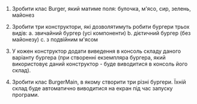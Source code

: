 1. Зробити клас Burger, який матиме поля:
булочка, м'ясо, сир, зелень, майонез

1. Зробити три конструктори, які дозволятимуть робити бургери трьох видів:
 a. звичайний бургер (усі компоненти)
 b. дієтичний бургер (без майонезу)
 c. з подвійним м'ясом
2. У кожен конструктор додати виведення в консоль складу даного варіанту бургера (при створенні екземпляра бургера, який використовує даний конструктор - буде виводитися в консоль його склад).
3. Зробити клас BurgerMain, в якому створити три різні бургери. Їхній склад буде автоматично виводитися на екран під час запуску програми.
